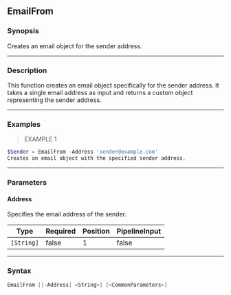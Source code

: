 EmailFrom
---------

### Synopsis
Creates an email object for the sender address.

---

### Description

This function creates an email object specifically for the sender address. It takes a single email address as input and returns a custom object representing the sender address.

---

### Examples
> EXAMPLE 1

```PowerShell
$Sender = EmailFrom -Address 'sender@example.com'
Creates an email object with the specified sender address.
```

---

### Parameters
#### **Address**
Specifies the email address of the sender.

|Type      |Required|Position|PipelineInput|
|----------|--------|--------|-------------|
|`[String]`|false   |1       |false        |

---

### Syntax
```PowerShell
EmailFrom [[-Address] <String>] [<CommonParameters>]
```
